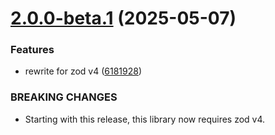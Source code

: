 # [2.0.0-beta.1](https://github.com/dasprid/zod-joda/compare/v1.1.3...v2.0.0-beta.1) (2025-05-07)


### Features

* rewrite for zod v4 ([6181928](https://github.com/dasprid/zod-joda/commit/61819281c2d9d2a0f47b8df59c7d8f6c64dfd79b))


### BREAKING CHANGES

* Starting with this release, this library now requires zod v4.
